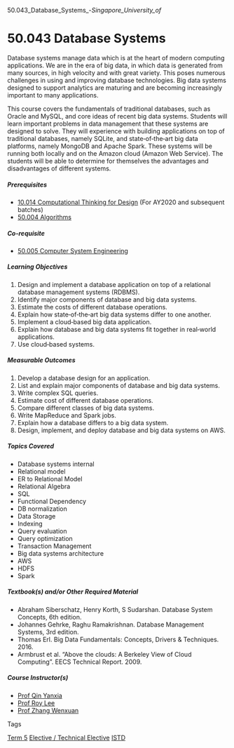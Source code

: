 50.043_Database_Systems_-_Singapore_University_of_



50.043 Database Systems
=======================

Database systems manage data which is at the heart of modern computing applications. We are in the era of big data, in which data is generated from many sources, in high velocity and with great variety. This poses numerous challenges in using and improving database technologies. Big data systems designed to support analytics are maturing and are becoming increasingly important to many applications.

This course covers the fundamentals of traditional databases, such as Oracle and MySQL, and core ideas of recent big data systems. Students will learn important problems in data management that these systems are designed to solve. They will experience with building applications on top of traditional databases, namely SQLite, and state‐of‐the‐art big data platforms, namely MongoDB and Apache Spark. These systems will be running both locally and on the Amazon cloud (Amazon Web Service). The students will be able to determine for themselves the advantages and disadvantages of different systems.

##### **Prerequisites**

* [10.014 Computational Thinking for Design](/course/10-014-computational-thinking-for-design/) (For AY2020 and subsequent batches)
* [50.004 Algorithms](/course/50-004-algorithms/)

##### **Co-requisite**

* [50.005 Computer System Engineering](/course/50-005-computer-system-engineering/)

##### **Learning Objectives**

1. Design and implement a database application on top of a relational database management systems (RDBMS).
2. Identify major components of database and big data systems.
3. Estimate the costs of different database operations.
4. Explain how state‐of‐the‐art big data systems differ to one another.
5. Implement a cloud‐based big data application.
6. Explain how database and big data systems fit together in real‐world applications.
7. Use cloud‐based systems.

##### **Measurable Outcomes**

1. Develop a database design for an application.
2. List and explain major components of database and big data systems.
3. Write complex SQL queries.
4. Estimate cost of different database operations.
5. Compare different classes of big data systems.
6. Write MapReduce and Spark jobs.
7. Explain how a database differs to a big data system.
8. Design, implement, and deploy database and big data systems on AWS.

##### **Topics Covered**

* Database systems internal
* Relational model
* ER to Relational Model
* Relational Algebra
* SQL
* Functional Dependency
* DB normalization
* Data Storage
* Indexing
* Query evaluation
* Query optimization
* Transaction Management
* Big data systems architecture
* AWS
* HDFS
* Spark

##### **Textbook(s) and/or Other Required Material**

* Abraham Siberschatz, Henry Korth, S Sudarshan. Database System Concepts, 6th edition.
* Johannes Gehrke, Raghu Ramakrishnan. Database Management Systems, 3rd edition.
* Thomas Erl. Big Data Fundamentals: Concepts, Drivers & Techniques. 2016.
* Armbrust et al. “Above the clouds: A Berkeley View of Cloud Computing”. EECS Technical Report. 2009.

##### **Course Instructor(s)**

* [Prof Qin Yanxia](/profile/qin-yanxia)
* [Prof Roy Lee](/profile/roy-lee)
* [Prof Zhang Wenxuan](/profile/zhang-wenxuan)

Tags

[Term 5](/education/undergraduate/courses/?course-term=858)
[Elective / Technical Elective](/education/undergraduate/courses/?course-type=853)
[ISTD](/education/undergraduate/courses/?pillar-cluster=11)

